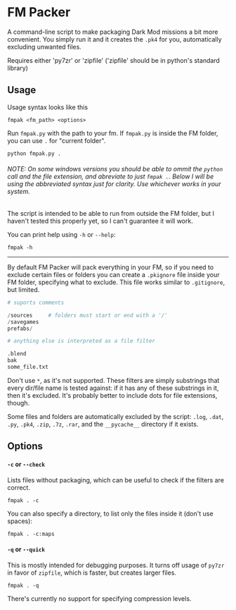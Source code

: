 # FM Packer

A command-line script to make packaging Dark Mod missions a bit more convenient. You simply run it and it creates the `.pk4` for you, automatically excluding unwanted files.

Requires either 'py7zr' or 'zipfile' ('zipfile' should be in python's standard library)

## Usage

Usage syntax looks like this
```
fmpak <fm_path> <options>
```

Run `fmpak.py` with the path to your fm. If `fmpak.py` is inside the FM folder, you can use `.` for "current folder".
```
python fmpak.py .
```
###### NOTE: On some windows versions you should be able to ommit the `python` call and the file extension, and abreviate to just `fmpak .`. Below I will be using the abbreviated syntax just for clarity. Use whichever works in your system.

The script is intended to be able to run from outside the FM folder, but I haven't tested this properly yet, so I can't guarantee it will work.

You can print help using `-h` or `--help`:
```
fmpak -h
```

---

By default FM Packer will pack everything in your FM, so if you need to exclude certain files or folders you can create a `.pkignore` file inside your FM folder, specifying what to exclude. This file works similar to `.gitignore`, but limited.

```py
# suports comments

/sources     # folders must start or end with a '/'
/savegames
prefabs/

# anything else is interpreted as a file filter

.blend       
bak
some_file.txt
```

Don't use `*`, as it's not supported. These filters are simply substrings that every dir/file name is tested against: if it has any of these substrings in it, then it's excluded. It's probably better to include dots for file extensions, though.

Some files and folders are automatically excluded by the script: `.log`, `.dat`, `.py`, `.pk4`, `.zip`, `.7z`, `.rar`, and the `__pycache__` directory if it exists.


## Options

#### `-c` or `--check` 
Lists files without packaging, which can be useful to check if the filters are correct. 
```
fmpak . -c
```
You can also specify a directory, to list only the files inside it (don't use spaces):
```
fmpak . -c:maps
```

#### `-q` or `--quick`
This is mostly intended for debugging purposes. It turns off usage of `py7zr` in favor of `zipfile`, which is faster, but creates larger files.
```
fmpak . -q
```
There's currently no support for specifying compression levels.









